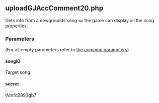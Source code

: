 ## uploadGJAccComment20.php
Gets info from a newgrounds song so the game can display all the song properties.
### Parameters
(For all empty parameters refer to [the common parameters](https://github.com/SMJSGaming/GDDocs/blob/master/endpoints/common_parameters.md))
#### songID
Target song.
#### secret
Wmfd2893gb7
